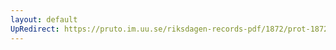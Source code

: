 ```yaml
---
layout: default
UpRedirect: https://pruto.im.uu.se/riksdagen-records-pdf/1872/prot-1872--ak--515/prot-1872--ak--515_000.pdf
---
```

